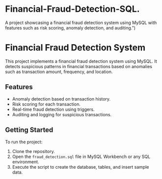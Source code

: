 # Financial-Fraud-Detection-SQL.
A project showcasing a financial fraud detection system using MySQL with features such as risk scoring, anomaly detection, and auditing.”)

# Financial Fraud Detection System

This project implements a financial fraud detection system using MySQL. It detects suspicious patterns in financial transactions based on anomalies such as transaction amount, frequency, and location.

## Features
- Anomaly detection based on transaction history.
- Risk scoring for each transaction.
- Real-time fraud detection using triggers.
- Auditing and logging for suspicious transactions.

## Getting Started
To run the project:
1. Clone the repository.
2. Open the `fraud_detection.sql` file in MySQL Workbench or any SQL environment.
3. Execute the script to create the database, tables, and insert sample data.
